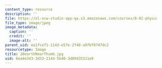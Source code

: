 ```yaml
---
content_type: resource
description: ''
file: https://ol-ocw-studio-app-qa.s3.amazonaws.com/courses/8-02-physics-ii-electricity-and-magnetism-spring-2007/6ea4e3433d33214d5b403d89d35311e9_20earthNearThumb.jpg
file_type: image/jpeg
image_metadata:
  caption: ''
  credit: ''
  image-alt: ''
parent_uid: ea1fcef1-1143-e57e-2f48-a97bf8747dc2
resourcetype: Image
title: 20earthNearThumb.jpg
uid: 6ea4e343-3d33-214d-5b40-3d89d35311e9
---
```


